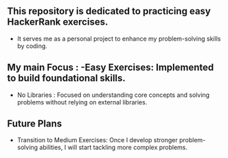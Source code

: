 
This repository is dedicated to practicing easy HackerRank exercises. 
------------------
- It serves me as a personal project to enhance my problem-solving skills by coding.
  
My main Focus :  -Easy Exercises: Implemented to build foundational skills.
------------------
- No Libraries : Focused on understanding core concepts and solving problems without relying on external libraries.

Future Plans
------------------
- Transition to Medium Exercises: Once I develop stronger problem-solving abilities, I will start tackling more complex problems.

